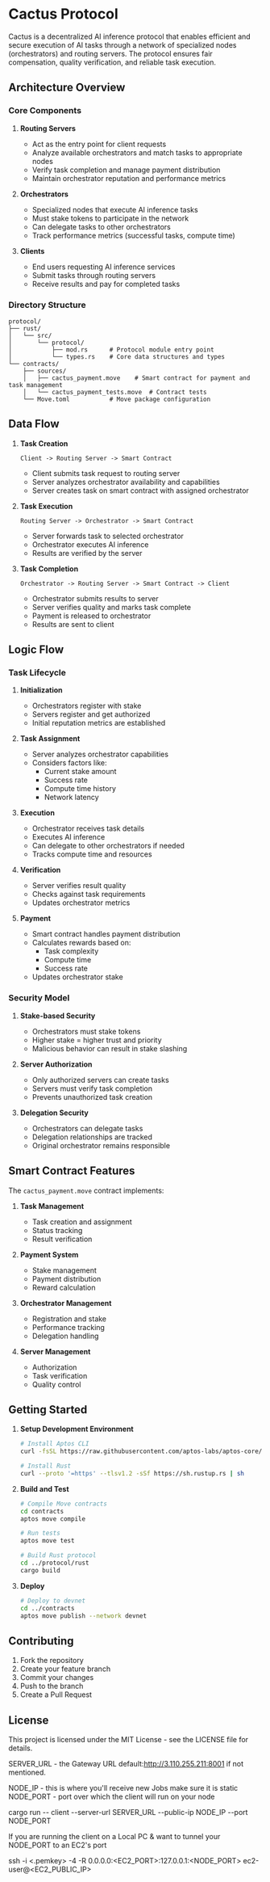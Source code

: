 # Cactus Protocol

Cactus is a decentralized AI inference protocol that enables efficient and secure execution of AI tasks through a network of specialized nodes (orchestrators) and routing servers. The protocol ensures fair compensation, quality verification, and reliable task execution.

## Architecture Overview

### Core Components

1. **Routing Servers**
   - Act as the entry point for client requests
   - Analyze available orchestrators and match tasks to appropriate nodes
   - Verify task completion and manage payment distribution
   - Maintain orchestrator reputation and performance metrics

2. **Orchestrators**
   - Specialized nodes that execute AI inference tasks
   - Must stake tokens to participate in the network
   - Can delegate tasks to other orchestrators
   - Track performance metrics (successful tasks, compute time)

3. **Clients**
   - End users requesting AI inference services
   - Submit tasks through routing servers
   - Receive results and pay for completed tasks

### Directory Structure

```
protocol/
├── rust/
│   └── src/
│       └── protocol/
│           ├── mod.rs      # Protocol module entry point
│           └── types.rs    # Core data structures and types
└── contracts/
    ├── sources/
    │   ├── cactus_payment.move    # Smart contract for payment and task management
    │   └── cactus_payment_tests.move  # Contract tests
    └── Move.toml           # Move package configuration
```

## Data Flow

1. **Task Creation**
   ```
   Client -> Routing Server -> Smart Contract
   ```
   - Client submits task request to routing server
   - Server analyzes orchestrator availability and capabilities
   - Server creates task on smart contract with assigned orchestrator

2. **Task Execution**
   ```
   Routing Server -> Orchestrator -> Smart Contract
   ```
   - Server forwards task to selected orchestrator
   - Orchestrator executes AI inference
   - Results are verified by the server

3. **Task Completion**
   ```
   Orchestrator -> Routing Server -> Smart Contract -> Client
   ```
   - Orchestrator submits results to server
   - Server verifies quality and marks task complete
   - Payment is released to orchestrator
   - Results are sent to client

## Logic Flow

### Task Lifecycle

1. **Initialization**
   - Orchestrators register with stake
   - Servers register and get authorized
   - Initial reputation metrics are established

2. **Task Assignment**
   - Server analyzes orchestrator capabilities
   - Considers factors like:
     - Current stake amount
     - Success rate
     - Compute time history
     - Network latency

3. **Execution**
   - Orchestrator receives task details
   - Executes AI inference
   - Can delegate to other orchestrators if needed
   - Tracks compute time and resources

4. **Verification**
   - Server verifies result quality
   - Checks against task requirements
   - Updates orchestrator metrics

5. **Payment**
   - Smart contract handles payment distribution
   - Calculates rewards based on:
     - Task complexity
     - Compute time
     - Success rate
   - Updates orchestrator stake

### Security Model

1. **Stake-based Security**
   - Orchestrators must stake tokens
   - Higher stake = higher trust and priority
   - Malicious behavior can result in stake slashing

2. **Server Authorization**
   - Only authorized servers can create tasks
   - Servers must verify task completion
   - Prevents unauthorized task creation

3. **Delegation Security**
   - Orchestrators can delegate tasks
   - Delegation relationships are tracked
   - Original orchestrator remains responsible

## Smart Contract Features

The `cactus_payment.move` contract implements:

1. **Task Management**
   - Task creation and assignment
   - Status tracking
   - Result verification

2. **Payment System**
   - Stake management
   - Payment distribution
   - Reward calculation

3. **Orchestrator Management**
   - Registration and stake
   - Performance tracking
   - Delegation handling

4. **Server Management**
   - Authorization
   - Task verification
   - Quality control

## Getting Started

1. **Setup Development Environment**
   ```bash
   # Install Aptos CLI
   curl -fsSL https://raw.githubusercontent.com/aptos-labs/aptos-core/main/scripts/dev_setup.sh | bash

   # Install Rust
   curl --proto '=https' --tlsv1.2 -sSf https://sh.rustup.rs | sh
   ```

2. **Build and Test**
   ```bash
   # Compile Move contracts
   cd contracts
   aptos move compile

   # Run tests
   aptos move test

   # Build Rust protocol
   cd ../protocol/rust
   cargo build
   ```

3. **Deploy**
   ```bash
   # Deploy to devnet
   cd ../contracts
   aptos move publish --network devnet
   ```

## Contributing

1. Fork the repository
2. Create your feature branch
3. Commit your changes
4. Push to the branch
5. Create a Pull Request

## License

This project is licensed under the MIT License - see the LICENSE file for details. 

SERVER_URL - the Gateway URL default:http://3.110.255.211:8001 if not mentioned.

NODE_IP - this is where you'll receive new Jobs make sure it is static
NODE_PORT - port over which the client will run on your node


cargo run -- client --server-url SERVER_URL --public-ip NODE_IP --port NODE_PORT

If you are running the client on a Local PC & want to tunnel your NODE_PORT to an EC2's port

ssh -i <.pemkey> -4 -R 0.0.0.0:<EC2_PORT>:127.0.0.1:<NODE_PORT> ec2-user@<EC2_PUBLIC_IP>

